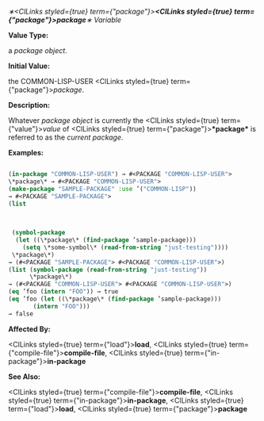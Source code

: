 *∗<ClLinks styled={true} term={"package"}><b><ClLinks styled={true} term={"package"}><i>package</i></ClLinks></b></ClLinks>∗ Variable* 



**Value Type:** 



a *package object*. 



**Initial Value:** 



the COMMON-LISP-USER <ClLinks styled={true} term={"package"}><i>package</i></ClLinks>. 



**Description:** 



Whatever *package object* is currently the <ClLinks styled={true} term={"value"}><i>value</i></ClLinks> of <ClLinks styled={true} term={"package"}><b>\*package\*</b></ClLinks> is referred to as the *current package*. 

**Examples:**
```lisp

(in-package "COMMON-LISP-USER") → #<PACKAGE "COMMON-LISP-USER"> 
\*package\* → #<PACKAGE "COMMON-LISP-USER"> 
(make-package "SAMPLE-PACKAGE" :use ’("COMMON-LISP")) 
→ #<PACKAGE "SAMPLE-PACKAGE"> 
(list 

 
 
 (symbol-package 
  (let ((\*package\* (find-package ’sample-package))) 
    (setq \*some-symbol\* (read-from-string "just-testing")))) 
 \*package\*) 
→ (#<PACKAGE "SAMPLE-PACKAGE"> #<PACKAGE "COMMON-LISP-USER">) 
(list (symbol-package (read-from-string "just-testing")) 
      \*package\*) 
→ (#<PACKAGE "COMMON-LISP-USER"> #<PACKAGE "COMMON-LISP-USER">) 
(eq ’foo (intern "FOO")) → true 
(eq ’foo (let ((\*package\* (find-package ’sample-package))) 
	   (intern "FOO"))) 
→ false 

```
**Affected By:** 



<ClLinks styled={true} term={"load"}><b>load</b></ClLinks>, <ClLinks styled={true} term={"compile-file"}><b>compile-file</b></ClLinks>, <ClLinks styled={true} term={"in-package"}><b>in-package</b></ClLinks> 



**See Also:** 



<ClLinks styled={true} term={"compile-file"}><b>compile-file</b></ClLinks>, <ClLinks styled={true} term={"in-package"}><b>in-package</b></ClLinks>, <ClLinks styled={true} term={"load"}><b>load</b></ClLinks>, <ClLinks styled={true} term={"package"}><b>package</b></ClLinks> 



